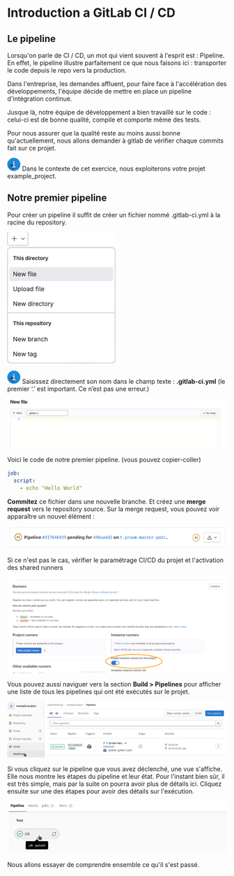 <style>
.info {
  width: 60;
  height: 60;
  float: left;
}
</style>

# Introduction a GitLab CI / CD

## Le pipeline

Lorsqu'on parle de CI / CD, un mot qui vient souvent à l'esprit est : Pipeline. En effet, le pipeline illustre parfaitement ce que nous faisons ici : transporter le code depuis le repo vers la production.

Dans l'entreprise, les demandes affluent, pour faire face à l'accélération des développements, l'équipe décide de mettre en place un pipeline d'intégration continue.

Jusque là, notre équipe de développement a bien travaillé sur le code : celui-ci est de bonne qualité, compile et comporte même des tests.

Pour nous assurer que la qualité reste au moins aussi bonne qu'actuellement, nous allons demander à gitlab de vérifier chaque commits fait sur ce projet.

![INFO](./assets/info.png) Dans le contexte de cet exercice, nous exploiterons votre projet example_project.

## Notre premier pipeline

Pour créer un pipeline il suffit de créer un fichier nommé .gitlab-ci.yml à la racine du repository.

![01-IMG](./assets/07-img.png)

![INFO](./assets/info.png) Saisissez directement son nom dans le champ texte : **.gitlab-ci.yml** (le premier ‘.’ est important. Ce n’est pas une erreur.)

![02-IMG](./assets/08-img.png)

 
Voici le code de notre premier pipeline. (vous pouvez copier-coller)

```yml
job:
  script:
    - echo "Hello World"
```

**Commitez** ce fichier dans une nouvelle branche. Et créez une **merge request** vers le repository source. Sur la merge request, vous pouvez voir apparaître un nouvel élément :

![03-IMG](./assets/03-img.png)

Si ce n'est pas le cas, vérifier le paramétrage CI/CD du projet et l'activation des shared runners

![04-IMG](./assets/04-img.png)

Vous pouvez aussi naviguer vers la section **Build > Pipelines** pour afficher une liste de tous les pipelines qui ont été exécutés sur le projet.

![05-IMG](./assets/05-img.png)

Si vous cliquez sur le pipeline que vous avez déclenché, une vue s'affiche. Elle nous montre les étapes du pipeline et leur état. Pour l'instant bien sûr, il est très simple, mais par la suite on pourra avoir plus de détails ici.
Cliquez ensuite sur une des étapes pour avoir des détails sur l'exécution.

![06-IMG](./assets/06-img.png)

Nous allons essayer de comprendre ensemble ce qu'il s'est passé.

